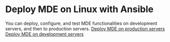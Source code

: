 # Deploy MDE on Linux with Ansible
You can deploy, configure, and test MDE functionalities on development servers, and then to production servers.
[Deploy MDE on production servers](./Prod/README.md)
[Deploy MDE on development servers](./Dev/README.md)